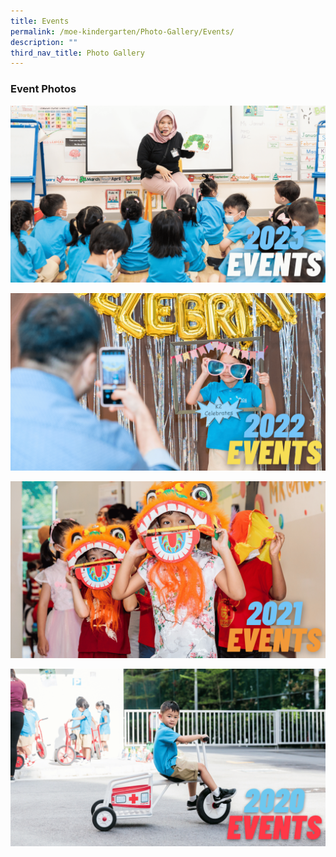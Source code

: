 ```yaml
---
title: Events
permalink: /moe-kindergarten/Photo-Gallery/Events/
description: ""
third_nav_title: Photo Gallery
---
```

### Event Photos
[![](/images/MK/MK%202023%20Events.png)](https://www.flickr.com/photos/197473948@N06/collections/72157721537283498/)

[![](/images/MK/MK%202022%20Events.png)](https://www.flickr.com/photos/197473948@N06/collections/72157721591194855/)

[![](/images/MK/MK%202021%20Events.png)](https://www.flickr.com/photos/197473948@N06/collections/72157721549939432/)

[![](/images/MK/MK%202020%20Events.png)](https://www.flickr.com/photos/197473948@N06/collections/72157721539245694/)